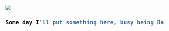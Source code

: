 <img src="https://wallpapercave.com/wp/wp2891483.jpg">

<!-- Zero width character is used to put extra blank lines before and after code -->

<h2>
    
```python
Some day I'll put something here, busy being Batman right now.

```
</h2>

